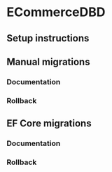 # ECommerceDBD

## Setup instructions

## Manual migrations
### Documentation

### Rollback

## EF Core migrations
### Documentation

### Rollback
